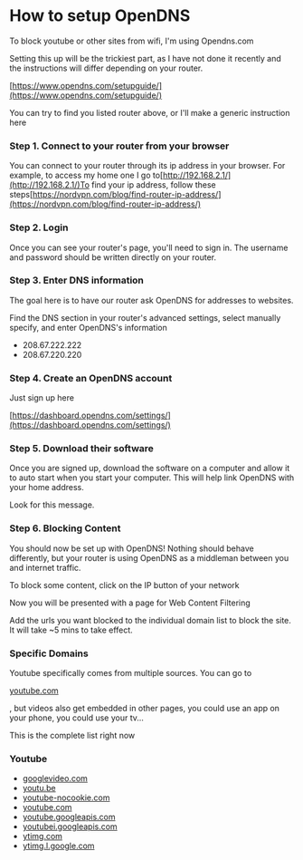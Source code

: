 # How to setup OpenDNS

To block youtube or other sites from wifi, I'm using Opendns.com

Setting this up will be the trickiest part, as I have not done it recently and the instructions will differ depending on your router.

[https://www.opendns.com/setupguide/](https://www.opendns.com/setupguide/)

You can try to find you listed router above, or I'll make a generic instruction here

### **Step 1. Connect to your router from your browser**

You can connect to your router through its ip address in your browser. For example, to access my home one I go to[http://192.168.2.1/](http://192.168.2.1/)To find your ip address, follow these steps[https://nordvpn.com/blog/find-router-ip-address/](https://nordvpn.com/blog/find-router-ip-address/)

### **Step 2. Login**

Once you can see your router's page, you'll need to sign in. The username and password should be written directly on your router.

### **Step 3. Enter DNS information**

The goal here is to have our router ask OpenDNS for addresses to websites.

Find the DNS section in your router's advanced settings, select manually specify, and enter OpenDNS's information

- 208.67.222.222
- 208.67.220.220

### **Step 4. Create an OpenDNS account**

Just sign up here

[https://dashboard.opendns.com/settings/](https://dashboard.opendns.com/settings/)

### **Step 5. Download their software**

Once you are signed up, download the software on a computer and allow it to auto start when you start your computer. This will help link OpenDNS with your home address.

Look for this message.

### **Step 6. Blocking Content**

You should now be set up with OpenDNS! Nothing should behave differently, but your router is using OpenDNS as a middleman between you and internet traffic.

To block some content, click on the IP button of your network

Now you will be presented with a page for Web Content Filtering

Add the urls you want blocked to the individual domain list to block the site. It will take ~5 mins to take effect.

### Specific Domains

Youtube specifically comes from multiple sources. You can go to

[youtube.com](http://youtube.com/)

, but videos also get embedded in other pages, you could use an app on your phone, you could use your tv...

This is the complete list right now

### Youtube

- [googlevideo.com](http://googlevideo.com/)
- [youtu.be](http://youtu.be/)
- [youtube-nocookie.com](http://youtube-nocookie.com/)
- [youtube.com](http://youtube.com/)
- [youtube.googleapis.com](http://youtube.googleapis.com/)
- [youtubei.googleapis.com](http://youtubei.googleapis.com/)
- [ytimg.com](http://ytimg.com/)
- [ytimg.l.google.com](http://ytimg.l.google.com/)
